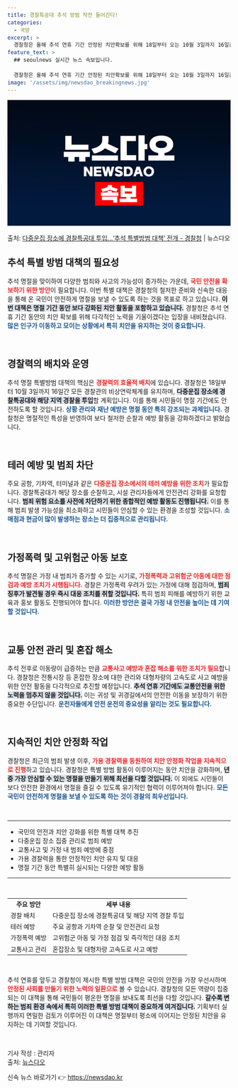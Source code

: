 ```yaml
---
title: 경찰특공대 추석 방범 작전 들어간다!
categories:
  - 국방
excerpt: >
  경찰청은 올해 추석 연휴 기간 안정된 치안확보를 위해 18일부터 오는 10월 3일까지 16일간 추석 명절 특…
feature_text: >
  ## seoulnews 실시간 뉴스 속보입니다.

  경찰청은 올해 추석 연휴 기간 안정된 치안확보를 위해 18일부터 오는 10월 3일까지 16일간 추석 명절 특…
image: '/assets/img/newsdao_breakingnews.jpg'
---
```


![뉴스다오 속보](/assets/img/newsdao_breakingnews.jpg)

<p>출처: <a href="https://newsdao.kr/1980" rel="dofollow">다중운집 장소에 경찰특공대 투입…‘추석 특별방범 대책’ 전개 - 경찰청</a> | 뉴스다오</p>

<h2 data-ke-size="size26">추석 특별 방범 대책의 필요성</h2>
<p data-ke-size="size16">추석 명절을 맞이하여 다양한 범죄와 사고의 가능성이 증가하는 가운데, <b><span style="color: #ee2323;">국민 안전을 확보하기 위한 방안</span></b>이 필요합니다. 이번 특별 대책은 경찰청의 철저한 준비와 신속한 대응을 통해 온 국민이 안전하게 명절을 보낼 수 있도록 하는 것을 목표로 하고 있습니다. <b><span style="background-color: #21538527;">이번 대책은 명절 기간 동안 보다 강화된 치안 활동을 포함하고 있습니다.</span></b> 경찰청은 추석 연휴 기간 동안의 치안 확보를 위해 다각적인 노력을 기울이겠다는 입장을 내비쳤습니다. <b><span style="color: #1a5490;">많은 인구가 이동하고 모이는 상황에서 특히 치안을 유지하는 것이 중요합니다.</span></b></p>

<p data-ke-size="size16">&nbsp;</p>

<h2 data-ke-size="size26">경찰력의 배치와 운영</h2>
<p data-ke-size="size16">추석 명절 특별방범 대책의 핵심은 <b><span style="color: #ee2323;">경찰력의 효율적 배치</span></b>에 있습니다. 경찰청은 18일부터 10월 3일까지 16일간 모든 경찰관의 비상연락체계를 유지하며, <b><span style="background-color: #21538527;">다중운집 장소에 경찰특공대와 해당 지역 경찰을 투입</span></b>할 계획입니다. 이를 통해 시민들이 명절 기간에도 안전하도록 할 것입니다. <b><span style="color: #1a5490;">상황 관리와 재난 예방은 명절 동안 특히 강조되는 과제입니다.</span></b> 경찰청은 명절적인 특성을 반영하여 보다 철저한 순찰과 예방 활동을 강화하겠다고 밝혔습니다.</p>

<p data-ke-size="size16">&nbsp;</p>

<h2 data-ke-size="size26">테러 예방 및 범죄 차단</h2>
<p data-ke-size="size16">주요 공항, 기차역, 터미널과 같은 <b><span style="color: #ee2323;">다중운집 장소에서의 테러 예방을 위한 조치</span></b>가 필요합니다. 경찰특공대가 해당 장소를 순찰하고, 시설 관리자들에게 안전관리 강화를 요청합니다. <b><span style="background-color: #21538527;">범죄 위험 요소를 사전에 차단하기 위한 종합적인 예방 활동도 진행됩니다.</span></b> 이를 통해 범죄 발생 가능성을 최소화하고 시민들이 안심할 수 있는 환경을 조성할 것입니다. <b><span style="color: #1a5490;">소매점과 현금이 많이 발생하는 장소는 더 집중적으로 관리됩니다.</span></b></p>

<p data-ke-size="size16">&nbsp;</p>

<h2 data-ke-size="size26">가정폭력 및 고위험군 아동 보호</h2>
<p data-ke-size="size16">추석 명절은 가정 내 범죄가 증가할 수 있는 시기로, <b><span style="color: #ee2323;">가정폭력과 고위험군 아동에 대한 점검과 예방 조치가 시행됩니다.</span></b> 경찰은 가정폭력 우려가 있는 가정에 대해 점검하며, <b><span style="background-color: #21538527;">범죄 징후가 발견될 경우 즉시 대응 조치를 취할 것입니다.</span></b> 특히 범죄 피해를 예방하기 위한 교육과 홍보 활동도 진행되어야 합니다. <b><span style="color: #1a5490;">이러한 방안은 결국 가정 내 안전을 높이는 데 기여할 것입니다.</span></b></p>

<p data-ke-size="size16">&nbsp;</p>

<h2 data-ke-size="size26">교통 안전 관리 및 혼잡 해소</h2>
<p data-ke-size="size16">추석 전후로 이동량이 급증하는 만큼 <b><span style="color: #ee2323;">교통사고 예방과 혼잡 해소를 위한 조치가 필요</span></b>합니다. 경찰청은 전통시장 등 혼잡한 장소에 대한 관리와 대형차량의 고속도로 사고 예방을 위한 안전 활동을 다각적으로 추진할 예정입니다. <b><span style="background-color: #21538527;">추석 연휴 기간에도 교통안전을 위한 노력을 멈추지 않을 것입니다.</span></b> 이는 귀성 및 귀경길에서의 안전한 이동을 보장하기 위한 중요한 수단입니다. <b><span style="color: #1a5490;">운전자들에게 안전 운전의 중요성을 알리는 것도 필요합니다.</span></b></p>

<p data-ke-size="size16">&nbsp;</p>

<h2 data-ke-size="size26">지속적인 치안 안정화 작업</h2>
<p data-ke-size="size16">경찰청은 최근의 범죄 발생 이후, <b><span style="color: #ee2323;">가용 경찰력을 동원하여 치안 안정화 작업을 지속적으로 진행</span></b>하고 있습니다. 경찰청은 특별 방범 활동이 이루어지는 동안 치안을 강화하며, <b><span style="background-color: #21538527;">년중 가장 안심할 수 있는 명절을 만들기 위해 최선을 다할 것입니다.</span></b> 이 외에도 시민들이 보다 안전한 환경에서 명절을 즐길 수 있도록 유기적인 협력이 이루어져야 합니다. <b><span style="color: #1a5490;">모든 국민이 안전하게 명절을 보낼 수 있도록 하는 것이 경찰의 최우선입니다.</span></b></p>

<p data-ke-size="size16">&nbsp;</p>

<hr>
<ul>
  <li>국민의 안전과 치안 강화를 위한 특별 대책 추진</li>
  <li>다중운집 장소 집중 관리로 범죄 예방</li>
  <li>교통사고 및 가정 내 범죄 예방에 중점</li>
  <li>가용 경찰력을 통한 안정적인 치안 유지 및 대응</li>
  <li>명절 기간 동안 특별히 실시되는 다양한 예방 활동</li>
</ul>
<hr>

<p data-ke-size="size16">&nbsp;</p>

<table>
  <tr>
    <td style="text-align: center; height: 17px;"><b>주요 방안</b></td>
    <td style="text-align: center; height: 17px;"><b>세부 내용</b></td>
  </tr>
  <tr>
    <td>경찰 배치</td>
    <td>다중운집 장소에 경찰특공대 및 해당 지역 경찰 투입</td>
  </tr>
  <tr>
    <td>테러 예방</td>
    <td>주요 공항과 기차역 순찰 및 안전관리 요청</td>
  </tr>
  <tr>
    <td>가정폭력 예방</td>
    <td>고위험군 아동 및 가정 점검 및 즉각적인 대응 조치</td>
  </tr>
  <tr>
    <td>교통사고 관리</td>
    <td>혼잡장소 및 대형차량 고속도로 사고 예방</td>
  </tr>
</table>

<p data-ke-size="size16">&nbsp;</p>

<p data-ke-size="size16">추석 연휴를 앞두고 경찰청이 제시한 특별 방범 대책은 국민의 안전을 가장 우선시하며 <b><span style="color: #ee2323;">안정된 사회를 만들기 위한 노력의 일환으로</span></b> 볼 수 있습니다. 경찰청의 모든 역량이 집중되는 이 대책을 통해 국민들이 평온한 명절을 보내도록 최선을 다할 것입니다. <b><span style="background-color: #21538527;">갈수록 변하는 범죄 환경 속에서 특히 이러한 특별 방범 대책이 중요하게 여겨집니다.</span></b> 기획부터 실행까지 면밀한 검토가 이루어진 이 대책은 명절부터 평소에 이어지는 안정된 치안을 유지하는 데 기여할 것입니다.</p>

<p data-ke-size="size16">&nbsp;</p>

<p data-ke-size="size16">기사 작성 : 관리자 <br>출처: <a href="https://newsdao.kr/1980">뉴스다오</a></p> 

신속 뉴스 바로가기 👉 <a href="https://newsdao.kr" rel="dofollow">https://newsdao.kr</a>


